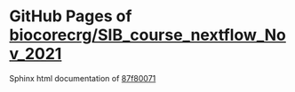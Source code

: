 GitHub Pages of [biocorecrg/SIB_course_nextflow_Nov_2021](https://github.com/biocorecrg/SIB_course_nextflow_Nov_2021.git)
===
Sphinx html documentation of [87f80071](https://github.com/biocorecrg/SIB_course_nextflow_Nov_2021/tree/87f80071057e933b1ffb849f132d6c00d05a3bc3)

